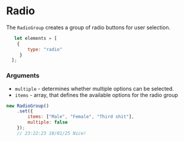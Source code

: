 # Radio
The `RadioGroup` creates a group of radio buttons for user selection.

```js
   let elements = [
    {
        type: "radio"
     }
  ];

```

### Arguments
* ```multiple``` - determines whether multiple options can be selected.
* ```items``` - array, that defines the available options for the radio group

```js
new RadioGroup()
    .set({
        items: ["Male", "Female", "Third shit"],
        multiple: false
    });
    // 23:22:23 18/01/25 Nice!
```
